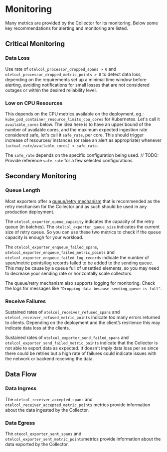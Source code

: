 # Monitoring

Many metrics are provided by the Collector for its monitoring. Below some
key recommendations for alerting and monitoring are listed. 

## Critical Monitoring

### Data Loss

Use rate of `otelcol_processor_dropped_spans > 0` and
`otelcol_processor_dropped_metric_points > 0` to detect data loss, depending on
the requirements set up a minimal time window before alerting, avoiding
notifications for small losses that are not considered outages or within the
desired reliability level.

### Low on CPU Resources

This depends on the CPU metrics available on the deployment, eg.:
`kube_pod_container_resource_limits_cpu_cores` for Kubernetes. Let's call it
`available_cores` below. The idea here is to have an upper bound of the number
of available cores, and the maximum expected ingestion rate considered safe,
let's call it `safe_rate`, per core. This should trigger increase of resources/
instances (or raise an alert as appropriate) whenever 
`(actual_rate/available_cores) < safe_rate`.

The `safe_rate` depends on the specific configuration being used.
// TODO: Provide reference `safe_rate` for a few selected configurations.

## Secondary Monitoring

### Queue Length

Most exporters offer a [queue/retry mechanism](../exporter/exporterhelper/README.md)
that is recommended as the retry mechanism for the Collector and as such should
be used in any production deployment.

The `otelcol_exporter_queue_capacity` indicates the capacity of the retry queue (in batches). The `otelcol_exporter_queue_size` indicates the current size of retry queue. So you can use these two metrics to check if the queue capacity is enough for your workload. 

The `otelcol_exporter_enqueue_failed_spans`, `otelcol_exporter_enqueue_failed_metric_points` and `otelcol_exporter_enqueue_failed_log_records` indicate the number of span/metric points/log records failed to be added to the sending queue. This may be cause by a queue full of unsettled elements, so you may need to decrease your sending rate or horizontally scale collectors.

The queue/retry mechanism also supports logging for monitoring. Check
the logs for messages like `"Dropping data because sending_queue is full"`.

### Receive Failures

Sustained rates of `otelcol_receiver_refused_spans` and
`otelcol_receiver_refused_metric_points` indicate too many errors returned to
clients. Depending on the deployment and the client’s resilience this may
indicate data loss at the clients.

Sustained rates of `otelcol_exporter_send_failed_spans` and
`otelcol_exporter_send_failed_metric_points` indicate that the Collector is not
able to export data as expected.
It doesn't imply data loss per se since there could be retries but a high rate
of failures could indicate issues with the network or backend receiving the
data.

## Data Flow

### Data Ingress

The `otelcol_receiver_accepted_spans` and
`otelcol_receiver_accepted_metric_points` metrics provide information about
the data ingested by the Collector.

### Data Egress

The `otecol_exporter_sent_spans` and
`otelcol_exporter_sent_metric_points`metrics provide information about
the data exported by the Collector.
